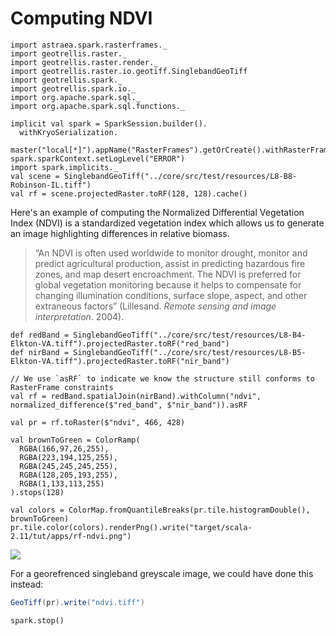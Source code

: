 # Computing NDVI

```tut:invisible
import astraea.spark.rasterframes._
import geotrellis.raster._
import geotrellis.raster.render._
import geotrellis.raster.io.geotiff.SinglebandGeoTiff
import geotrellis.spark._
import geotrellis.spark.io._
import org.apache.spark.sql._
import org.apache.spark.sql.functions._

implicit val spark = SparkSession.builder().
  withKryoSerialization.
  master("local[*]").appName("RasterFrames").getOrCreate().withRasterFrames
spark.sparkContext.setLogLevel("ERROR")
import spark.implicits._
val scene = SinglebandGeoTiff("../core/src/test/resources/L8-B8-Robinson-IL.tiff")
val rf = scene.projectedRaster.toRF(128, 128).cache()
```

Here's an example of computing the Normalized Differential Vegetation Index (NDVI) is a 
standardized vegetation index which allows us to generate an image highlighting differences in
relative biomass. 

> “An NDVI is often used worldwide to monitor drought, monitor and predict agricultural production, assist in predicting hazardous fire zones, and map desert encroachment. The NDVI is preferred for global vegetation monitoring because it helps to compensate for changing illumination conditions, surface slope, aspect, and other extraneous factors” (Lillesand. *Remote sensing and image interpretation*. 2004).

```tut:silent
def redBand = SinglebandGeoTiff("../core/src/test/resources/L8-B4-Elkton-VA.tiff").projectedRaster.toRF("red_band")
def nirBand = SinglebandGeoTiff("../core/src/test/resources/L8-B5-Elkton-VA.tiff").projectedRaster.toRF("nir_band")

// We use `asRF` to indicate we know the structure still conforms to RasterFrame constraints
val rf = redBand.spatialJoin(nirBand).withColumn("ndvi", normalized_difference($"red_band", $"nir_band")).asRF

val pr = rf.toRaster($"ndvi", 466, 428)

val brownToGreen = ColorRamp(
  RGBA(166,97,26,255),
  RGBA(223,194,125,255),
  RGBA(245,245,245,255),
  RGBA(128,205,193,255),
  RGBA(1,133,113,255)
).stops(128)

val colors = ColorMap.fromQuantileBreaks(pr.tile.histogramDouble(), brownToGreen)
pr.tile.color(colors).renderPng().write("target/scala-2.11/tut/apps/rf-ndvi.png")
```

![](rf-ndvi.png)

For a georefrenced singleband greyscale image, we could have done this instead: 

```scala
GeoTiff(pr).write("ndvi.tiff")
```


```tut:invisible
spark.stop()
```

